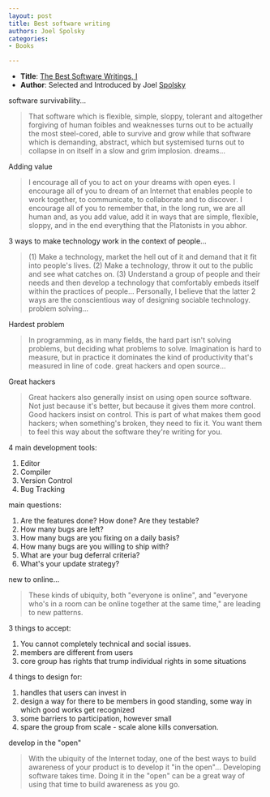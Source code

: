 ```yaml
---
layout: post
title: Best software writing
authors: Joel Spolsky
categories:
- Books

---
```


- **Title**: [The Best Software Writings, I](http://www.amazon.com/Best-Software-Writing-Selected-Introduced/dp/1590595009)
- **Author**: Selected and Introduced by Joel [Spolsky](http://www.joelonsoftware.com/)

software survivability...

> That software which is flexible, simple, sloppy, tolerant and altogether forgiving of human foibles and weaknesses turns out to be actually the most steel-cored, able to survive and grow while that software which is demanding, abstract, which but systemised turns out to collapse in on itself in a slow and grim implosion.
dreams...

Adding value

> I encourage all of you to act on your dreams with open eyes. I encourage all of you to dream of an Internet that enables people to work together, to communicate, to collaborate and to discover. I encourage all of you to remember that, in the long run, we are all human and, as you add value, add it in ways that are simple, flexible, sloppy, and in the end everything that the Platonists in you abhor.

3 ways to make technology work in the context of people...

> (1) Make a technology, market the hell out of it and demand that it fit into people's lives. (2) Make a technology, throw it out to the public and see what catches on. (3) Understand a group of people and their needs and then develop a technology that comfortably embeds itself within the practices of people... Personally, I believe that the latter 2 ways are the conscientious way of designing sociable technology.
problem solving...

Hardest problem

> In programming, as in many fields, the hard part isn't solving problems, but deciding what problems to solve. Imagination is hard to measure, but in practice it dominates the kind of productivity that's measured in line of code.
great hackers and open source...

Great hackers

> Great hackers also generally insist on using open source software. Not just because it's better, but because it gives them more control. Good hackers insist on control. This is part of what makes them good hackers; when something's broken, they need to fix it. You want them to feel this way about the software they're writing for you.

4 main development tools:

1. Editor
1. Compiler
1. Version Control
1. Bug Tracking

main questions:

1. Are the features done? How done? Are they testable?
2. How many bugs are left?
3. How many bugs are you fixing on a daily basis?
4. How many bugs are you willing to ship with?
5. What are your bug deferral criteria?
6. What's your update strategy?

new to online...

> These kinds of ubiquity, both "everyone is online", and "everyone who's in a room can be online together at the same time," are leading to new patterns.

3 things to accept:

1. You cannot completely technical and social issues.
2. members are different from users
3. core group has rights that trump individual rights in some situations

4 things to design for:

1. handles that users can invest in
2. design a way for there to be members in good standing, some way in which good works get recognized
3. some barriers to participation, however small
4. spare the group from scale - scale alone kills conversation.

develop in the "open"

> With the ubiquity of the Internet today, one of the best ways to build awareness of your product is to develop it "in the open"... Developing software takes time. Doing it in the "open" can be a great way of using that time to build awareness as you go.
